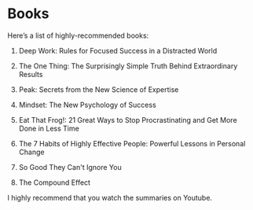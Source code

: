 # Books

Here’s a list of highly-recommended books:

1. Deep Work: Rules for Focused Success in a Distracted World

2. The One Thing: The Surprisingly Simple Truth Behind Extraordinary Results

3. Peak: Secrets from the New Science of Expertise

4. Mindset: The New Psychology of Success

5. Eat That Frog!: 21 Great Ways to Stop Procrastinating and Get More Done in Less Time

6. The 7 Habits of Highly Effective People: Powerful Lessons in Personal Change

7. So Good They Can't Ignore You

8. The Compound Effect

I highly recommend that you watch the summaries on Youtube.
